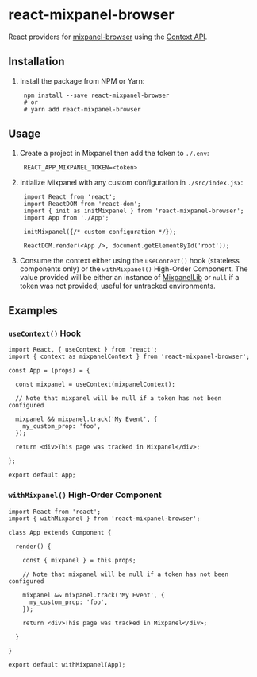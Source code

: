 # react-mixpanel-browser

React providers for [mixpanel-browser](https://www.npmjs.com/package/mixpanel-browser) using the [Context API](https://reactjs.org/docs/context.html).

## Installation

1. Install the package from NPM or Yarn:

        npm install --save react-mixpanel-browser
        # or
        # yarn add react-mixpanel-browser

## Usage

1. Create a project in Mixpanel then add the token to `./.env`:

        REACT_APP_MIXPANEL_TOKEN=<token>

2. Intialize Mixpanel with any custom configuration in `./src/index.jsx`:

        import React from 'react';
        import ReactDOM from 'react-dom';
        import { init as initMixpanel } from 'react-mixpanel-browser';
        import App from './App';

        initMixpanel({/* custom configuration */});

        ReactDOM.render(<App />, document.getElementById('root'));

3. Consume the context either using the `useContext()` hook (stateless components only) or the `withMixpanel()` High-Order Component. The value provided will be either an instance of [MixpanelLib](https://developer.mixpanel.com/docs/javascript-full-api-reference) or `null` if a token was not provided; useful for untracked environments.

## Examples

### `useContext()` Hook ###

    import React, { useContext } from 'react';
    import { context as mixpanelContext } from 'react-mixpanel-browser';

    const App = (props) = {

      const mixpanel = useContext(mixpanelContext);

      // Note that mixpanel will be null if a token has not been configured

      mixpanel && mixpanel.track('My Event', {
        my_custom_prop: 'foo',
      });

      return <div>This page was tracked in Mixpanel</div>;

    };

    export default App;

### `withMixpanel()` High-Order Component

    import React from 'react';
    import { withMixpanel } from 'react-mixpanel-browser';

    class App extends Component {

      render() {

        const { mixpanel } = this.props;

        // Note that mixpanel will be null if a token has not been configured

        mixpanel && mixpanel.track('My Event', {
          my_custom_prop: 'foo',
        });

        return <div>This page was tracked in Mixpanel</div>;

      }

    }

    export default withMixpanel(App);
